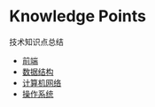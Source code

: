 # Knowledge Points

技术知识点总结

- [前端](./Front-end.md)
- [数据结构](./DataStructure.md)
- [计算机网络](./Network.md)
- [操作系统](./System.md)

